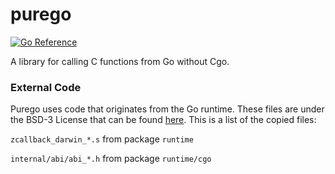 # purego
[![Go Reference](https://pkg.go.dev/badge/github.com/ebitengine/purego?GOOS=darwin.svg)](https://pkg.go.dev/github.com/ebitengine/purego?GOOS=darwin)

A library for calling C functions from Go without Cgo.

### External Code
Purego uses code that originates from the Go runtime. These files are under the BSD-3
License that can be found [here](https://github.com/golang/go/blob/master/LICENSE).
This is a list of the copied files:

`zcallback_darwin_*.s` from package `runtime`

`internal/abi/abi_*.h` from package `runtime/cgo`